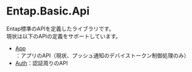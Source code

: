 ﻿# Entap.Basic.Api
Entap標準のAPIを定義したライブラリです。  
現状は以下のAPIの定義をサポートしています。

* [App](https://github.com/entap/laravel-template/blob/main/reference/App.v1.yaml)：アプリのAPI（現状、プッシュ通知のデバイストークン制御処理のみ）
* [Auth](https://github.com/entap/laravel-template/blob/main/reference/Auth.v1.yaml)：認証周りのAPI